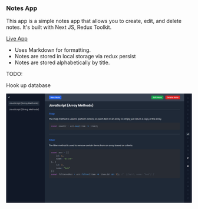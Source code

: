 ### Notes App

This app is a simple notes app that allows you to create, edit, and delete notes. It's built with Next JS, Redux Toolkit.

[Live App](https://alpha-notes.vercel.app/)

- Uses Markdown for formatting.
- Notes are stored in local storage via redux persist
- Notes are stored alphabetically by title.

TODO:

Hook up database

![Alt text](public/screen.png)

